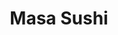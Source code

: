 ---
layout: place
title: "Masa Sushi"
permalink: /texas/dickinson/masa-sushi.html
stateAbbr: TX
stateName: Texas
cityName: Dickinson
seo:
  name: "Masa Sushi"
  type: Restaurant
  links: null
description: "Masa Sushi serves delicious sushi in Dickinson, Texas. Try fresh Japanese dishes for a great dining experience. "
place_id: ChIJwfGWvVaCQIYRLdhl9cR4j9A
photos:
  - name: >-
      places/ChIJwfGWvVaCQIYRLdhl9cR4j9A/photos/AeeoHcJ4ockEEKaOFgywbqLV0XcCyd7k9f934nc-u5NjyOE9d5522gNQ7oI0WotVyQpoUKNu8_A-gppO1QE7pLmsKLSmFYWmBTphuvi0WVmOh8WnJ2x8avXL-hMixXBZx4Pf-QG5jIX96vZ53RHfWjzJnnFmzW56G8BkUO2skUi3kBkxR0SparyX2o_C6QnNS76X_ohgzDn8BXNBlRvgV-KxAWhT2HHUuCWasGvr6zZNS6jgtBdAaMCxrF_D1sEYLLBHB_x2vnh-uClu6frz8DUdVgm0PW4FmBA85_daybrJSr0bFw
    widthPx: 2048
    heightPx: 1339
    authorAttributions:
      - displayName: Masa Sushi
        uri: https://maps.google.com/maps/contrib/117471363649043919745
        photoUri: >-
          https://lh3.googleusercontent.com/a-/ALV-UjUAodqD3wDwaRim9V1wkssubnQet76I429L8f1ixLddJPqc3ZH0=s100-p-k-no-mo
    flagContentUri: >-
      https://www.google.com/local/imagery/report/?cb_client=maps_api_places.places_api&image_key=!1e10!2sAF1QipNOvu_OZVcQ8PlNyApEwbxDk9UT6TWkMAqTSU63&hl=en-US
    googleMapsUri: >-
      https://www.google.com/maps/place//data=!3m4!1e2!3m2!1sAF1QipNOvu_OZVcQ8PlNyApEwbxDk9UT6TWkMAqTSU63!2e10!4m2!3m1!1s0x86408256bd96f1c1:0xd08f78c4f565d82d
  - name: >-
      places/ChIJwfGWvVaCQIYRLdhl9cR4j9A/photos/AeeoHcIiyxFnOK-Lr7SH46rLNlLBKqWznn91FMdStbDetalv9WaWdm6LHKOX1Gie9xusvOrngyrwhgs94ys2lIFZSXePmKB6nk6ejaEw_-xCjIMFPNiyp2r0O1KyFYX_TAyAjOjh31pIL5TG4nyGXtDlExDXXOf7wMRhpAueSPH9UdajmMk56R1pFIQ4WAVej0xHa1I-AchYrx0Dlp7aNuNLMOORPtzDr1YircRUr1fI2k68fnlWFUmjvA-tApKT2QrRzv-SggV1r9DOK2hynNcGuxpEG_SNixNCJ-JfDq6TiCOg5sji2AOPEgQWRUJLm5Sbr93yvHZswIaXfoscTSn2Wk_hZKJx4YqLNCN-cdpkzs9nCDrClvWIkRaDIiRK74cGKA2StnKLc24NiHcOSfX-Li4qFnB-1xXZAY0ywl0NVQkvZ3c9
    widthPx: 2372
    heightPx: 1868
    authorAttributions:
      - displayName: Susan Hickman
        uri: https://maps.google.com/maps/contrib/112919620124393497096
        photoUri: >-
          https://lh3.googleusercontent.com/a-/ALV-UjXxYWD3IIxbEpmsGXqLJVfYtPkkmLRZ2f_BEYcv4ZJxAaSFJhel=s100-p-k-no-mo
    flagContentUri: >-
      https://www.google.com/local/imagery/report/?cb_client=maps_api_places.places_api&image_key=!1e10!2sCIHM0ogKEICAgICvpdTatwE&hl=en-US
    googleMapsUri: >-
      https://www.google.com/maps/place//data=!3m4!1e2!3m2!1sCIHM0ogKEICAgICvpdTatwE!2e10!4m2!3m1!1s0x86408256bd96f1c1:0xd08f78c4f565d82d
  - name: >-
      places/ChIJwfGWvVaCQIYRLdhl9cR4j9A/photos/AeeoHcKiQlIzvBZIfT6YoPZkn8rRZABCA5rwy2gMb3cc5weBDwdzy6thwgBMc37DeYNyr5LXOaxvaaEAkmxmAuF_LzwXkP8pfoYDcgFnDE1YZlZ5hJZgRbWwZZuvBKLRA0qDN_d0mR1W2AbdgF3BidyPvSkmVwUa_rIC1JTstQow07Yl-BoaGVKwYeDQVn14R9JViX3wMu0do9S3KD6-yEruZzjWqb-Qsr7gMR5eSTDnAo0k3UydN9uoW0uc7XkA_kggHygRt2bjsk70qo1sz5OU7jleqz0oqtWCyupa6Tfm6jrMhGEdghYN5quqOYRWPGZhy5fHuOno5ryg-ZmCfzz6NRiAdc3-PoCydHv-ZZg9e6ti8w-mA7C282vAv7nvpe2kzkyOe4H_X2XlO2TaPpGdgVakBbi0vacQKrvsD3vfEj-Q7-emwLQJ5uBbfl_Dn55i
    widthPx: 2160
    heightPx: 2880
    authorAttributions:
      - displayName: Marie Demi
        uri: https://maps.google.com/maps/contrib/110332617362923128387
        photoUri: >-
          https://lh3.googleusercontent.com/a/ACg8ocJz1W30Ow2zOkk4fx9zjEZWe_55NXCJKf3Ye2nhnxLlSClb=s100-p-k-no-mo
    flagContentUri: >-
      https://www.google.com/local/imagery/report/?cb_client=maps_api_places.places_api&image_key=!1e10!2sCIABIhADycKz6hLSOmf4JSIADGwj&hl=en-US
    googleMapsUri: >-
      https://www.google.com/maps/place//data=!3m4!1e2!3m2!1sCIABIhADycKz6hLSOmf4JSIADGwj!2e10!4m2!3m1!1s0x86408256bd96f1c1:0xd08f78c4f565d82d
  - name: >-
      places/ChIJwfGWvVaCQIYRLdhl9cR4j9A/photos/AeeoHcLy-G8rKyKoM1HqsmNJe9_Pg0NSoHJLsXSyALzRXPNf3RvaxY0QvQZ74HKNxBpKf1ggJZjwfc5rsa2sJgqMawM8LhpMJ3ugQmdEK1uGVXzKwpIEl6y7SEUEeqR9l1BZszaJWDsHvodC09aP7tIZ2fhgRTCAb03eWl43vx1XUYYmP06DtLX7ig-cHAYAPdFRcZBWe2IgjNcxh1lAEP8SgS4BrdsPwvzNg2FTt9TQlcIbYFMqScPS04CuWWlcldK8tPYCiBuqVOKXvJn3U2MbXpYB_S4GHg5cux82X6Xslsl-qs69GUdZvt7VQBUfWEuLs2LyTeGucxhbPmctcYbjaoK4nt-QDQ6TdwiKofgN4hm-I6TCpIkU7k4vT2IOtDBdYncDXlaf-9wN8dMrH07Gr_8GU3TSKAG6dGC2r5bwuLO3Fw
    widthPx: 3024
    heightPx: 4032
    authorAttributions:
      - displayName: jared dornak
        uri: https://maps.google.com/maps/contrib/103547516598821505359
        photoUri: >-
          https://lh3.googleusercontent.com/a/ACg8ocJ6_Sx2E4-ZZd2Zi3NxwlMFRD5CP4E4455WKjumdHSGG_5kIQ=s100-p-k-no-mo
    flagContentUri: >-
      https://www.google.com/local/imagery/report/?cb_client=maps_api_places.places_api&image_key=!1e10!2sCIHM0ogKEICAgICr2P3ffg&hl=en-US
    googleMapsUri: >-
      https://www.google.com/maps/place//data=!3m4!1e2!3m2!1sCIHM0ogKEICAgICr2P3ffg!2e10!4m2!3m1!1s0x86408256bd96f1c1:0xd08f78c4f565d82d
  - name: >-
      places/ChIJwfGWvVaCQIYRLdhl9cR4j9A/photos/AeeoHcJX7ZSJcbv3jhv_CLysDupLs80tXbvdraaVfnszNgftmutkpk4xP-3jY4toyuP3jRqJy7-8wHNdcc2kupIZttNt9Lct14KOjTxzeEq6o7lw_B4GqX9ZPPHAEL2MYs8GVQYnIZFH-KAwh1cGL-E0UGLhBc-c8l-mDD9zGe51PNzn_NxLjfODSJeT48rTDZxZKFVlEItc3Qd9ZR-M5O38d7kyxw4KSSIJ-pzUHblJrA_p_PFFz1U8Sm7DhCFUbcJTJ99FOIhr3pG3Ikh3jmxmyW9UFTzNNJ5g2j_Zt52CMkKQxe1QEHQRkMnp7JYVzCL622Iqlq13tOtZg0K96RKxYxCz2EAv9HnDGI4XYBf00-aWIXA84BbLGDBsuJ5OD-KXmG1DjXa_Wvlat6lLVZ15INTlqwT47YDQowy0xtcWxwawBLAg
    widthPx: 4032
    heightPx: 3024
    authorAttributions:
      - displayName: Krishna Paul
        uri: https://maps.google.com/maps/contrib/116300684034790783437
        photoUri: >-
          https://lh3.googleusercontent.com/a-/ALV-UjUpOvwAFoqfAL2ikjsPXihtEyh-ckHUtZskAqWhTGCaWFhPNemK=s100-p-k-no-mo
    flagContentUri: >-
      https://www.google.com/local/imagery/report/?cb_client=maps_api_places.places_api&image_key=!1e10!2sCIHM0ogKEICAgIDnuIO_9gE&hl=en-US
    googleMapsUri: >-
      https://www.google.com/maps/place//data=!3m4!1e2!3m2!1sCIHM0ogKEICAgIDnuIO_9gE!2e10!4m2!3m1!1s0x86408256bd96f1c1:0xd08f78c4f565d82d
  - name: >-
      places/ChIJwfGWvVaCQIYRLdhl9cR4j9A/photos/AeeoHcKeyLsr3lFvisJAagMG6RU4cyLJXd3SM2LH4IwqkAZBvoUzLcBqRD0k1kc63UR0cWL58Ecghsir1h6mVdpljd3XsBuWATB7lN3nQi7DKtw4QOcSR7QvhvHN0J_aSmVvWUGWXWuBVgPpFFYj4StcismJb691dWlAQnyWQohJbn5nEtnEjXib9YkAW5tIs0aXlbWsR0U-IYiwb6IcmPKyHxrjbV0KGi6NxJpd4IsF8VGfSf_s-mxuKkcHN0lY5yeot-f3PRZ5NFBj7tP-RjHV5fU7Ohj3M97Ic7JazbhdC6huHBgNweq6WgcXAVZrTvs3Rqfm6YL2LI07Wn76urugPPAJ3SAp4xgY_FgeN-LWZ9RAx4hGOfGM93yKw4b_DhdQQUvElCmkMaGeAmOb8cgfjEcOdZBxIXu0blpAxkxluNfkNpV5
    widthPx: 3024
    heightPx: 4032
    authorAttributions:
      - displayName: Grace Bsaiso
        uri: https://maps.google.com/maps/contrib/108173884113516833079
        photoUri: >-
          https://lh3.googleusercontent.com/a-/ALV-UjXhMRBQ2NsGvX0RlhNRHnp4wKDpcqDoSVAKD-kFsftIZ16JZWnk1Q=s100-p-k-no-mo
    flagContentUri: >-
      https://www.google.com/local/imagery/report/?cb_client=maps_api_places.places_api&image_key=!1e10!2sCIHM0ogKEICAgID0h4bZtgE&hl=en-US
    googleMapsUri: >-
      https://www.google.com/maps/place//data=!3m4!1e2!3m2!1sCIHM0ogKEICAgID0h4bZtgE!2e10!4m2!3m1!1s0x86408256bd96f1c1:0xd08f78c4f565d82d
  - name: >-
      places/ChIJwfGWvVaCQIYRLdhl9cR4j9A/photos/AeeoHcJosCWYaOT55IkkGxnjgoyhgz87sUTEk1NxxtgQ9fbMbM_3l2_iVXAGnXN09n7i9Cs1eseXwHS3zcI2cPb_DOTWSOeaa57bRVRVtS6mcFQ2Gqtx9FtVN-3uCzzcmki1PLtMdPS1Rcc3wS187BvAFn4Kab-_1U4PgxLpOv1VtRUO07d-RjIwqVRok_IbQG81BiXdFnvGgxqMehste-EnXJvhclADq6n0gKE15kV26vVs95k1Jn_4IZMzhepc01LA3YMf8_xAgPo_gSWBKEE61Zlah8X9C5vIb41jmcvj7PGGAYI7-sWJzvRSWH4-UuLqYEoIVgzUTvptfFSYdxf3rLdsxOJ4jS8_yHdrwIVdbDne_wnp9Q6kk2CuuLKPABQsb-RXJK07HPPZ8aiI78rHHcTRpWD6oZAh70snp5d6VEGFOqWf
    widthPx: 4032
    heightPx: 3024
    authorAttributions:
      - displayName: Deedee G
        uri: https://maps.google.com/maps/contrib/111370964742556391470
        photoUri: >-
          https://lh3.googleusercontent.com/a-/ALV-UjUMVs-6zKnyOgT1wYd08nlYJvFQcVhWO1YpNwCPY0h-DMVD3AUF=s100-p-k-no-mo
    flagContentUri: >-
      https://www.google.com/local/imagery/report/?cb_client=maps_api_places.places_api&image_key=!1e10!2sCIHM0ogKEICAgIChp_u69AE&hl=en-US
    googleMapsUri: >-
      https://www.google.com/maps/place//data=!3m4!1e2!3m2!1sCIHM0ogKEICAgIChp_u69AE!2e10!4m2!3m1!1s0x86408256bd96f1c1:0xd08f78c4f565d82d
  - name: >-
      places/ChIJwfGWvVaCQIYRLdhl9cR4j9A/photos/AeeoHcKNd2EkYHI4f89yM27IDzyMlpXAAlLGzFQa8RbFI6Il2QYvK3AcEdvsY4Gz05ubv7ck1m_rcoznNNZ2ZsEaFUAat9HKDN6x8zIcSKUqoyJIhKev9oTzCy1rPaE4htdlDqmxJ0sOwFQkjK4om3zsbnNdZcEwu-faad8XMv2r8R0Tyj_1d5XpjY3gEonB5Il7iJyl9HjCKLxURV0MlmjIfl9bTSipVOSMJ6_1hY5yujAIQ8uNvu48lpBzSnsErw6qJPE8IjvB8n1EJxzseDaA6EVXVnrnADSQmIwz3oKPrU0CVHlqq6UCzeNjcEiYCOAY7FIdC7FLYCcwJcNbAHzlU0O62O537VzvRVReMFU9Y5j28re_05OaDSQV852YLGP-FpJUzvH97ghVgwviNUhZ03V2LWRGv1YjGUfEE_WKNU1Zf7ur
    widthPx: 3024
    heightPx: 4032
    authorAttributions:
      - displayName: jared dornak
        uri: https://maps.google.com/maps/contrib/103547516598821505359
        photoUri: >-
          https://lh3.googleusercontent.com/a/ACg8ocJ6_Sx2E4-ZZd2Zi3NxwlMFRD5CP4E4455WKjumdHSGG_5kIQ=s100-p-k-no-mo
    flagContentUri: >-
      https://www.google.com/local/imagery/report/?cb_client=maps_api_places.places_api&image_key=!1e10!2sCIHM0ogKEICAgICr2P3fvgE&hl=en-US
    googleMapsUri: >-
      https://www.google.com/maps/place//data=!3m4!1e2!3m2!1sCIHM0ogKEICAgICr2P3fvgE!2e10!4m2!3m1!1s0x86408256bd96f1c1:0xd08f78c4f565d82d
  - name: >-
      places/ChIJwfGWvVaCQIYRLdhl9cR4j9A/photos/AeeoHcKLQE8oitGQocfgS8xENNFa43jI3TM1ntQnorGC9hoXoSkCNjfa5HY-w69k7WX0JmEF_CFURpz5n11jHskJyprgIKcMGmCLHYKObtnVJpCT0_u5z_rVc1maP6oN25HSub_G-YwQCaTqWr6DT-dX6WB-gUWuI7e8r71jbigGdv4f2EP6SD4sNa1O1IIRE1sTwlJ4cf0HYIeBoofah01isWuk_wI83DXvmHLSO5YTeFsOPqqq5yELF3Lfow44n3h47zkqXl5gt6B3BOL2p47_gzoSojZ2nlB6w7PF3UqEthUJ3M0RYa9uiOiAXRKCsEXzp_6eWjOCOn9zV5GKtP0LCZscUmeq6EgbFyfuRQXBksLZ4ROMok1JHKyRixA8JaDCMuzAEvmDXdnsmHlJhdhR_mvUEHswFL8V63S-yknVmiY
    widthPx: 4032
    heightPx: 3024
    authorAttributions:
      - displayName: Tammy Nguyen
        uri: https://maps.google.com/maps/contrib/100453005113671197206
        photoUri: >-
          https://lh3.googleusercontent.com/a/ACg8ocJF_CEwQoQo09fqGmXufEKKFHwg5qPOdIcQ7pJfyhe_Bi0oXA=s100-p-k-no-mo
    flagContentUri: >-
      https://www.google.com/local/imagery/report/?cb_client=maps_api_places.places_api&image_key=!1e10!2sCIHM0ogKEICAgICD37ifYQ&hl=en-US
    googleMapsUri: >-
      https://www.google.com/maps/place//data=!3m4!1e2!3m2!1sCIHM0ogKEICAgICD37ifYQ!2e10!4m2!3m1!1s0x86408256bd96f1c1:0xd08f78c4f565d82d
  - name: >-
      places/ChIJwfGWvVaCQIYRLdhl9cR4j9A/photos/AeeoHcIUVPbF4AzfkYxAjyK9nvqlclulvFS5nCtwa1h4RcrS3YsOqJp7f4pfXoW5SXeP7nMPMqZkno9KKTomoQL3Y2_5Hncxvl9Y1tNLSaJB20LbQh8-QvHPgTJqnAp-612HdqVRvjhZCvB3M0Tt6JtMDgboLmuQtIwTXYPYxzhBPY861LFkRFu751129YUu68_wnTFsOvPC8ZI2JvcGAgW0wV2dG0ZcNRgWRRe0qhhh83ijVDzg5XvEvI3BCfFt7yrXcs_RVfyxWN82NgMQ7faeElJqgVb4SYJ0mfxpTkDLH_gu0x8AbMuZ2G0euRqXCSX7oU56QJKsQ5qnyZydAdHcx6rt8dC8Ky01zr65apFSlEEKyLSdZdI0FVKefDZFMx9TEdAVvAV7Lgcj_EWheTdlgKEfXwm7VZjfSQeOtXW3iD6mrkmb
    widthPx: 3600
    heightPx: 4800
    authorAttributions:
      - displayName: Lindsey
        uri: https://maps.google.com/maps/contrib/112466401656542396344
        photoUri: >-
          https://lh3.googleusercontent.com/a/ACg8ocIX3VIJU0wnkQvpBj6xxVEopCdpL5iETGCWpEVpZLeFTyt3D-qD=s100-p-k-no-mo
    flagContentUri: >-
      https://www.google.com/local/imagery/report/?cb_client=maps_api_places.places_api&image_key=!1e10!2sCIHM0ogKEICAgIDZ5LOu_gE&hl=en-US
    googleMapsUri: >-
      https://www.google.com/maps/place//data=!3m4!1e2!3m2!1sCIHM0ogKEICAgIDZ5LOu_gE!2e10!4m2!3m1!1s0x86408256bd96f1c1:0xd08f78c4f565d82d
address: '1804 Farm to W. Market Road 646 #R, Dickinson, TX 77539, USA'
street: '1804 Farm to W. Market Road 646 #R'
city: Dickinson
state: TX
zip: '77539'
country: USA
neighborhood: null
latitude: '29.465312'
longitude: '-95.093949'
accessibility_options:
  wheelchairAccessibleParking: true
  wheelchairAccessibleEntrance: true
  wheelchairAccessibleRestroom: true
  wheelchairAccessibleSeating: true
business_status: OPERATIONAL
name: Masa Sushi
google_maps_links:
  directionsUri: >-
    https://www.google.com/maps/dir//''/data=!4m7!4m6!1m1!4e2!1m2!1m1!1s0x86408256bd96f1c1:0xd08f78c4f565d82d!3e0
  placeUri: https://maps.google.com/?cid=15028363268884650029
  writeAReviewUri: >-
    https://www.google.com/maps/place//data=!4m3!3m2!1s0x86408256bd96f1c1:0xd08f78c4f565d82d!12e1
  reviewsUri: >-
    https://www.google.com/maps/place//data=!4m4!3m3!1s0x86408256bd96f1c1:0xd08f78c4f565d82d!9m1!1b1
  photosUri: >-
    https://www.google.com/maps/place//data=!4m3!3m2!1s0x86408256bd96f1c1:0xd08f78c4f565d82d!10e5
primary_type: Japanese Restaurant
opening_hours:
  regular: null
  current: null
secondary_opening_hours:
  regular:
    weekdayDescriptions: null
    type: null
  current:
    weekdayDescriptions: null
    type: null
phone: null
price_level: null
price_range: null
rating: null
rating_count: 0
website: null
reviews: null
parking_options: null
payment_options: null
allow_dogs: null
curbside_pickup: null
delivery: null
dine_in: null
good_for_children: null
good_for_groups: null
good_for_sports: null
live_music: null
menu_for_children: null
outdoor_seating: null
reservable: null
restroom: null
serves_beer: null
serves_breakfast: null
serves_brunch: null
serves_cocktails: null
serves_coffee: null
serves_dinner: null
serves_dessert: null
serves_lunch: null
serves_vegetarian_food: null
serves_wine: null
takeout: null
update_category: essentials
summary: null

---